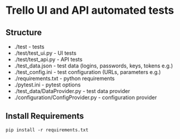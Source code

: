 # Trello UI and API automated tests

## Structure

- ./test - tests
- ./test/test_ui.py - UI tests
- ./test/test_api.py - API tests
- ./test_data.json - test data (logins, passwords, keys, tokens e.g.)
- ./test_config.ini - test configuration (URLs, parameters e.g.)
- ./requirements.txt - python requirements
- ./pytest.ini - pytest options
- ./test_data/DataProvider.py - test data provider
- ./configuration/ConfigProvider.py - configuration provider


## Install Requirements

`pip install -r requirements.txt`

